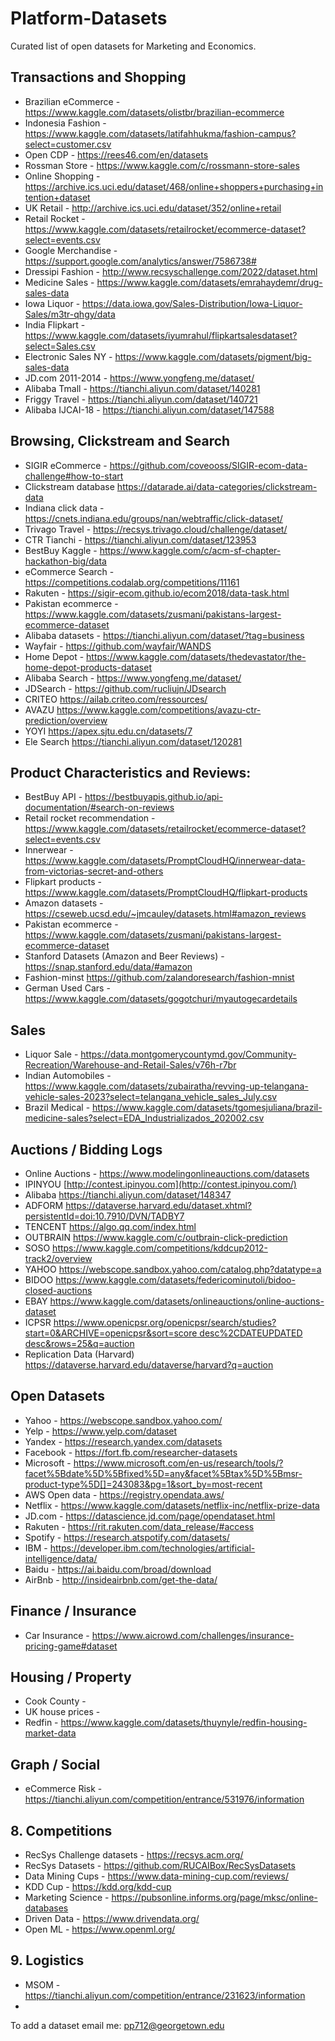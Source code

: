 # Platform-Datasets
Curated list of open datasets for Marketing and Economics.

## Transactions and Shopping

- Brazilian eCommerce - https://www.kaggle.com/datasets/olistbr/brazilian-ecommerce
- Indonesia Fashion - https://www.kaggle.com/datasets/latifahhukma/fashion-campus?select=customer.csv
- Open CDP - https://rees46.com/en/datasets
- Rossman Store - https://www.kaggle.com/c/rossmann-store-sales
- Online Shopping - https://archive.ics.uci.edu/dataset/468/online+shoppers+purchasing+intention+dataset
- UK Retail - http://archive.ics.uci.edu/dataset/352/online+retail
- Retail Rocket - https://www.kaggle.com/datasets/retailrocket/ecommerce-dataset?select=events.csv
- Google Merchandise - https://support.google.com/analytics/answer/7586738#
- Dressipi Fashion - http://www.recsyschallenge.com/2022/dataset.html
- Medicine Sales - https://www.kaggle.com/datasets/emrahaydemr/drug-sales-data
- Iowa Liquor - https://data.iowa.gov/Sales-Distribution/Iowa-Liquor-Sales/m3tr-qhgy/data
- India Flipkart - https://www.kaggle.com/datasets/iyumrahul/flipkartsalesdataset?select=Sales.csv
- Electronic Sales NY - https://www.kaggle.com/datasets/pigment/big-sales-data
- JD.com 2011-2014 - https://www.yongfeng.me/dataset/
- Alibaba Tmall - https://tianchi.aliyun.com/dataset/140281
- Friggy Travel - https://tianchi.aliyun.com/dataset/140721
- Alibaba IJCAI-18 - https://tianchi.aliyun.com/dataset/147588

## Browsing, Clickstream and Search
- SIGIR eCommerce - https://github.com/coveooss/SIGIR-ecom-data-challenge#how-to-start
- Clickstream database https://datarade.ai/data-categories/clickstream-data
- Indiana click data - https://cnets.indiana.edu/groups/nan/webtraffic/click-dataset/
- Trivago Travel - https://recsys.trivago.cloud/challenge/dataset/
- CTR Tianchi - https://tianchi.aliyun.com/dataset/123953
- BestBuy Kaggle - https://www.kaggle.com/c/acm-sf-chapter-hackathon-big/data
- eCommerce Search - https://competitions.codalab.org/competitions/11161
- Rakuten - https://sigir-ecom.github.io/ecom2018/data-task.html
- Pakistan ecommerce - https://www.kaggle.com/datasets/zusmani/pakistans-largest-ecommerce-dataset
- Alibaba datasets - https://tianchi.aliyun.com/dataset/?tag=business
- Wayfair - https://github.com/wayfair/WANDS
- Home Depot - https://www.kaggle.com/datasets/thedevastator/the-home-depot-products-dataset
- Alibaba Search - https://www.yongfeng.me/dataset/
- JDSearch - https://github.com/rucliujn/JDsearch
- CRITEO https://ailab.criteo.com/ressources/
- AVAZU https://www.kaggle.com/competitions/avazu-ctr-prediction/overview
- YOYI https://apex.sjtu.edu.cn/datasets/7
- Ele Search https://tianchi.aliyun.com/dataset/120281

## Product Characteristics and Reviews:

- BestBuy API - https://bestbuyapis.github.io/api-documentation/#search-on-reviews
- Retail rocket recommendation - https://www.kaggle.com/datasets/retailrocket/ecommerce-dataset?select=events.csv
- Innerwear - https://www.kaggle.com/datasets/PromptCloudHQ/innerwear-data-from-victorias-secret-and-others
- Flipkart products - https://www.kaggle.com/datasets/PromptCloudHQ/flipkart-products
- Amazon datasets - https://cseweb.ucsd.edu/~jmcauley/datasets.html#amazon_reviews
- Pakistan ecommerce - https://www.kaggle.com/datasets/zusmani/pakistans-largest-ecommerce-dataset
- Stanford Datasets (Amazon and Beer Reviews) - https://snap.stanford.edu/data/#amazon
- Fashion-minst https://github.com/zalandoresearch/fashion-mnist
- German Used Cars - https://www.kaggle.com/datasets/gogotchuri/myautogecardetails

## Sales
- Liquor Sale - https://data.montgomerycountymd.gov/Community-Recreation/Warehouse-and-Retail-Sales/v76h-r7br
- Indian Automobiles - https://www.kaggle.com/datasets/zubairatha/revving-up-telangana-vehicle-sales-2023?select=telangana_vehicle_sales_July.csv
- Brazil Medical - https://www.kaggle.com/datasets/tgomesjuliana/brazil-medicine-sales?select=EDA_Industrializados_202002.csv


## Auctions / Bidding Logs
- Online Auctions - https://www.modelingonlineauctions.com/datasets
- IPINYOU  [http://contest.ipinyou.com](http://contest.ipinyou.com/)
- Alibaba https://tianchi.aliyun.com/dataset/148347
- ADFORM https://dataverse.harvard.edu/dataset.xhtml?persistentId=doi:10.7910/DVN/TADBY7
- TENCENT https://algo.qq.com/index.html
- OUTBRAIN https://www.kaggle.com/c/outbrain-click-prediction
- SOSO https://www.kaggle.com/competitions/kddcup2012-track2/overview
- YAHOO https://webscope.sandbox.yahoo.com/catalog.php?datatype=a
- BIDOO https://www.kaggle.com/datasets/federicominutoli/bidoo-closed-auctions
- EBAY https://www.kaggle.com/datasets/onlineauctions/online-auctions-dataset
- ICPSR [https://www.openicpsr.org/openicpsr/search/studies?start=0&ARCHIVE=openicpsr&sort=score desc%2CDATEUPDATED desc&rows=25&q=auction](https://www.openicpsr.org/openicpsr/search/studies?start=0&ARCHIVE=openicpsr&sort=score%20desc%2CDATEUPDATED%20desc&rows=25&q=auction)
- Replication Data (Harvard) https://dataverse.harvard.edu/dataverse/harvard?q=auction

## Open Datasets

- Yahoo - https://webscope.sandbox.yahoo.com/
- Yelp - https://www.yelp.com/dataset
- Yandex - https://research.yandex.com/datasets
- Facebook - https://fort.fb.com/researcher-datasets
- Microsoft - https://www.microsoft.com/en-us/research/tools/?facet%5Bdate%5D%5Bfixed%5D=any&facet%5Btax%5D%5Bmsr-product-type%5D[]=243083&pg=1&sort_by=most-recent
- AWS Open data - https://registry.opendata.aws/
- Netflix - https://www.kaggle.com/datasets/netflix-inc/netflix-prize-data
- JD.com - https://datascience.jd.com/page/opendataset.html
- Rakuten - https://rit.rakuten.com/data_release/#access
- Spotify - https://research.atspotify.com/datasets/
- IBM - https://developer.ibm.com/technologies/artificial-intelligence/data/
- Baidu - https://ai.baidu.com/broad/download
- AirBnb - http://insideairbnb.com/get-the-data/

## Finance / Insurance
- Car Insurance - https://www.aicrowd.com/challenges/insurance-pricing-game#dataset


## Housing / Property

- Cook County -
- UK house prices -
- Redfin - https://www.kaggle.com/datasets/thuynyle/redfin-housing-market-data

## Graph / Social

- eCommerce Risk - https://tianchi.aliyun.com/competition/entrance/531976/information

## 8. Competitions
- RecSys Challenge datasets - https://recsys.acm.org/
- RecSys Datasets - https://github.com/RUCAIBox/RecSysDatasets
- Data Mining Cups - https://www.data-mining-cup.com/reviews/
- KDD Cup - https://kdd.org/kdd-cup
- Marketing Science - https://pubsonline.informs.org/page/mksc/online-databases
- Driven Data - https://www.drivendata.org/
- Open ML - https://www.openml.org/
  

## 9. Logistics
- MSOM - https://tianchi.aliyun.com/competition/entrance/231623/information
- 
  
To add a dataset email me: pp712@georgetown.edu

